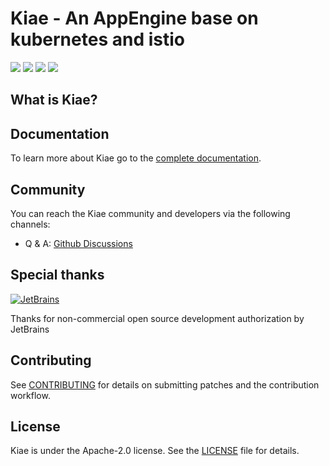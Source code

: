 # Kiae - An AppEngine base on kubernetes and istio

[![](https://github.com/kiaedev/kiae/workflows/build/badge.svg)](https://github.com/kiaedev/kiae/actions?query=workflow%3Abuild)
[![](https://codecov.io/gh/kiaedev/kiae/branch/master/graph/badge.svg)](https://codecov.io/gh/kiaedev/kiae)
[![](https://img.shields.io/github/v/release/kiaedev/kiae.svg)](https://github.com/kiaedev/kiae/releases)
[![](https://img.shields.io/github/license/kiaedev/kiae.svg)](https://github.com/kiaedev/kiae/blob/master/LICENSE)

## What is Kiae?


## Documentation
To learn more about Kiae go to the [complete documentation](https://kiae.dev/).

## Community

You can reach the Kiae community and developers via the following channels:

* Q & A: [Github Discussions](https://github.com/kiaedev/kiae/discussions)

## Special thanks

[![JetBrains](https://raw.githubusercontent.com/kainonly/ngx-bit/main/resource/jetbrains.svg)](https://www.jetbrains.com/?from=saltbo)

Thanks for non-commercial open source development authorization by JetBrains

## Contributing

See [CONTRIBUTING](CONTRIBUTING.md) for details on submitting patches and the contribution workflow.

## License

Kiae is under the Apache-2.0 license. See the [LICENSE](/LICENSE) file for details.
